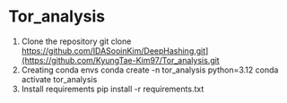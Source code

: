 # Tor_analysis
1. Clone the repository
git clone https://github.com/IDASooinKim/DeepHashing.git](https://github.com/KyungTae-Kim97/Tor_analysis.git
2. Creating conda envs
conda create -n tor_analysis python=3.12
conda activate tor_analysis
3. Install requirements
pip install -r requirements.txt
